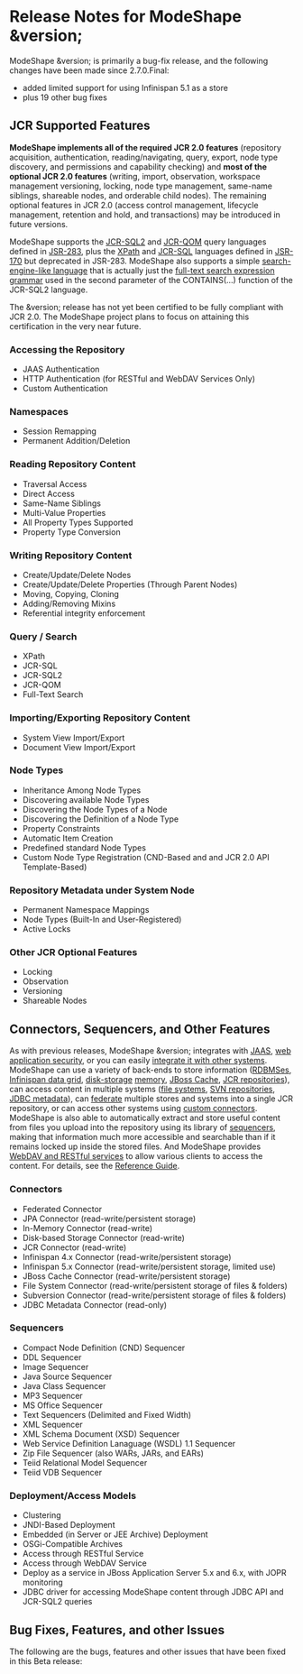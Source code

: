 # Release Notes for ModeShape &version;

ModeShape &version; is primarily a bug-fix release, and the following changes have been made since 2.7.0.Final:

- added limited support for using Infinispan 5.1 as a store
- plus 19 other bug fixes

## JCR Supported Features

**ModeShape implements all of the required JCR 2.0 features** (repository acquisition, 
authentication, reading/navigating, query, export, node type discovery, and permissions and capability 
checking) and **most of the optional JCR 2.0 features** (writing, import, observation, workspace management
versioning, locking, node type management, same-name siblings, shareable nodes, and orderable 
child nodes). The remaining optional features in JCR 2.0 (access control management, 
lifecycle management, retention and hold, and transactions) may be introduced in future versions.

ModeShape supports the [JCR-SQL2][1] and [JCR-QOM][2] query languages defined in [JSR-283][3], plus the [XPath][4] and 
[JCR-SQL][5] languages defined in [JSR-170][6] but deprecated in JSR-283. ModeShape also supports a simple
[search-engine-like language][7] that is actually just the [full-text search expression grammar][8] 
used in the second parameter of the CONTAINS(...) function of the JCR-SQL2 language.

  [1]:  http://docs.jboss.org/modeshape/latest/manuals/reference/html_single/reference-guide-en.html#jcr-sql2-query-language
  [2]:  http://docs.jboss.org/modeshape/latest/manuals/reference/html_single/reference-guide-en.html#jcr-qom-query-language
  [3]:  http://jcp.org/en/jsr/detail?id=283
  [4]:  http://docs.jboss.org/modeshape/latest/manuals/reference/html_single/reference-guide-en.html#jcr-xpath-query-language
  [5]:  http://docs.jboss.org/modeshape/latest/manuals/reference/html_single/reference-guide-en.html#jcr-sql-query-language
  [6]:  http://jcp.org/en/jsr/detail?id=170
  [7]:  http://docs.jboss.org/modeshape/latest/manuals/reference/html_single/reference-guide-en.html#fulltext-search-query-language
  [8]:  http://docs.jboss.org/modeshape/latest/manuals/reference/html_single/reference-guide-en.html#jcr-sql2-full-text-search-constraints

The &version; release has not yet been certified to be fully compliant with JCR 2.0. The ModeShape 
project plans to focus on attaining this certification in the very near future.

### Accessing the Repository
- JAAS Authentication
- HTTP Authentication (for RESTful and WebDAV Services Only)
- Custom Authentication

### Namespaces
- Session Remapping
- Permanent Addition/Deletion

### Reading Repository Content
- Traversal Access
- Direct Access
- Same-Name Siblings
- Multi-Value Properties
- All Property Types Supported
- Property Type Conversion

### Writing Repository Content
- Create/Update/Delete Nodes
- Create/Update/Delete Properties (Through Parent Nodes)
- Moving, Copying, Cloning
- Adding/Removing Mixins
- Referential integrity enforcement

### Query / Search
- XPath
- JCR-SQL
- JCR-SQL2
- JCR-QOM
- Full-Text Search

### Importing/Exporting Repository Content
- System View Import/Export
- Document View Import/Export

### Node Types
- Inheritance Among Node Types
- Discovering available Node Types
- Discovering the Node Types of a Node
- Discovering the Definition of a Node Type
- Property Constraints
- Automatic Item Creation
- Predefined standard Node Types
- Custom Node Type Registration (CND-Based and and JCR 2.0 API Template-Based)

### Repository Metadata under System Node
- Permanent Namespace Mappings
- Node Types (Built-In and User-Registered)
- Active Locks

### Other JCR Optional Features
- Locking
- Observation
- Versioning
- Shareable Nodes


## Connectors, Sequencers, and Other Features

As with previous releases, ModeShape &version; integrates with [JAAS][9], [web application security][10],
or you can easily [integrate it with other systems][11]. ModeShape can use a variety of back-ends to store 
information ([RDBMSes][12], [Infinispan data grid][13], [disk-storage][25] [memory][14], [JBoss Cache][15], [JCR repositories][16]), can access content
in multiple systems ([file systems][17], [SVN repositories][18], [JDBC metadata][19]), can [federate][20] multiple stores and
systems into a single JCR repository, or can access other systems using [custom connectors][21].
ModeShape is also able to automatically extract and store useful content from files you upload into 
the repository using its library of [sequencers][22], making that information much more accessible and 
searchable than if it remains locked up inside the stored files. And ModeShape provides
[WebDAV and RESTful services][23] to allow various clients to access the content. For details, see the [Reference Guide][24].

  [9]:  http://docs.jboss.org/modeshape/latest/manuals/reference/html_single/reference-guide-en.html#jcr-sessions-jaas
  [10]: http://docs.jboss.org/modeshape/latest/manuals/reference/html_single/reference-guide-en.html#jcr-sessions-servlet
  [11]: http://docs.jboss.org/modeshape/latest/manuals/reference/html_single/reference-guide-en.html#jcr-sessions-custom
  [12]: http://docs.jboss.org/modeshape/latest/manuals/reference/html_single/reference-guide-en.html#jdbc-storage-connector
  [13]: http://docs.jboss.org/modeshape/latest/manuals/reference/html_single/reference-guide-en.html#infinispan-connector
  [14]: http://docs.jboss.org/modeshape/latest/manuals/reference/html_single/reference-guide-en.html#in-memory-connector
  [15]: http://docs.jboss.org/modeshape/latest/manuals/reference/html_single/reference-guide-en.html#jboss-cache-connector
  [16]: http://docs.jboss.org/modeshape/latest/manuals/reference/html_single/reference-guide-en.html#jcr-connector
  [17]: http://docs.jboss.org/modeshape/latest/manuals/reference/html_single/reference-guide-en.html#file-system-connector
  [18]: http://docs.jboss.org/modeshape/latest/manuals/reference/html_single/reference-guide-en.html#subversion-connector
  [19]: http://docs.jboss.org/modeshape/latest/manuals/reference/html_single/reference-guide-en.html#jdbc-metadata-connector
  [20]: http://docs.jboss.org/modeshape/latest/manuals/reference/html_single/reference-guide-en.html#federation-connector
  [21]: http://docs.jboss.org/modeshape/latest/manuals/reference/html_single/reference-guide-en.html#custom-connectors
  [22]: http://docs.jboss.org/modeshape/latest/manuals/reference/html_single/reference-guide-en.html#sequencing_framework
  [23]: http://docs.jboss.org/modeshape/latest/manuals/reference/html_single/reference-guide-en.html#web-access
  [24]: http://docs.jboss.org/modeshape/latest/manuals/reference/html_single/reference-guide-en.html
  [25]: http://docs.jboss.org/modeshape/latest/manuals/reference/html_single/reference-guide-en.html#disk-connector


### Connectors
- Federated Connector
- JPA Connector (read-write/persistent storage)
- In-Memory Connector (read-write)
- Disk-based Storage Connector (read-write)
- JCR Connector (read-write)
- Infinispan 4.x Connector (read-write/persistent storage)
- Infinispan 5.x Connector (read-write/persistent storage, limited use)
- JBoss Cache Connector (read-write/persistent storage)
- File System Connector (read-write/persistent storage of files & folders)
- Subversion Connector (read-write/persistent storage of files & folders)
- JDBC Metadata Connector (read-only)

### Sequencers
- Compact Node Definition (CND) Sequencer
- DDL Sequencer
- Image Sequencer
- Java Source Sequencer
- Java Class Sequencer
- MP3 Sequencer
- MS Office Sequencer
- Text Sequencers (Delimited and Fixed Width)
- XML Sequencer
- XML Schema Document (XSD) Sequencer
- Web Service Definition Lanaguage (WSDL) 1.1 Sequencer
- Zip File Sequencer (also WARs, JARs, and EARs)
- Teiid Relational Model Sequencer
- Teiid VDB Sequencer

### Deployment/Access Models
- Clustering
- JNDI-Based Deployment
- Embedded (in Server or JEE Archive) Deployment
- OSGi-Compatible Archives
- Access through RESTful Service
- Access through WebDAV Service
- Deploy as a service in JBoss Application Server 5.x and 6.x, with JOPR monitoring
- JDBC driver for accessing ModeShape content through JDBC API and JCR-SQL2 queries

## Bug Fixes, Features, and other Issues
The following are the bugs, features and other issues that have been fixed in this Beta release:

